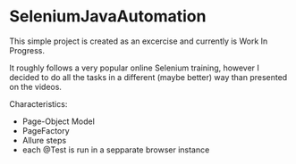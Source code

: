 # SeleniumJavaAutomation

This simple project is created as an excercise and currently is Work In Progress.

It roughly follows a very popular online Selenium training, however I decided to do all the tasks in a different (maybe better) way than presented on the videos.

Characteristics:
- Page-Object Model
- PageFactory
- Allure steps
- each @Test is run in a sepparate browser instance

